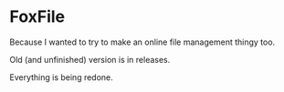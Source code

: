 # FoxFile
Because I wanted to try to make an online file management thingy too.

Old (and unfinished) version is in releases.

Everything is being redone.